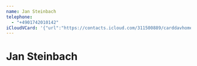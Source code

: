 ```yaml
---
name: Jan Steinbach
telephone:
  - "+4901742010142"
iCloudVCard: '{"url":"https://contacts.icloud.com/311500889/carddavhome/card/F40ABDB1-EE47-4DD7-AE01-D1A48B8863BB.vcf","etag":"\"l66btpys\"","data":"BEGIN:VCARD\r\nVERSION:3.0\r\nFN:\r\nN:Steinbach;Jan;;;\r\nUID:D6633087-0949-4D3B-A76D-26BF1C003FD3\r\nPRODID:-//Apple Inc.//iOS 15.6//EN\r\nREV:2025-04-03T22:05:09Z\r\nORG:;\r\nTEL:+4901742010142\r\nEND:VCARD"}'
---
```

# Jan Steinbach